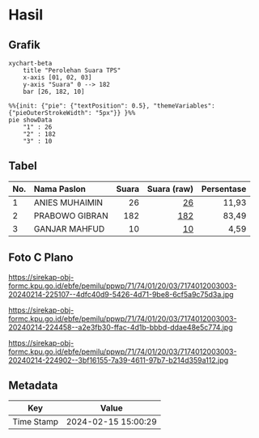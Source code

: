 # Hasil

## Grafik

```mermaid
xychart-beta
    title "Perolehan Suara TPS"
    x-axis [01, 02, 03]
    y-axis "Suara" 0 --> 182
    bar [26, 182, 10]
```

```mermaid
%%{init: {"pie": {"textPosition": 0.5}, "themeVariables": {"pieOuterStrokeWidth": "5px"}} }%%
pie showData
    "1" : 26
    "2" : 182
    "3" : 10
```

## Tabel

| No. | Nama Paslon    | Suara | Suara (raw) | Persentase |
|:--- |:-------------- | -----:| -----------:| ----------:|
| 1   | ANIES MUHAIMIN | 26    | [26][p-1]   | 11,93      |
| 2   | PRABOWO GIBRAN | 182   | [182][p-2]  | 83,49      |
| 3   | GANJAR MAHFUD  | 10    | [10][p-3]   | 4,59       |


[p-1]: https://github.com/gigit-pemilu/pemilu-2024-71-sulawesi-utara/blob/main/pilpres/hitung-suara/sub/71-sulawesi-utara/sub/74-kota-kotamobagu/sub/01-kotamobagu-utara/sub/2003-pontodon/sub/003-tps/sub/paslon-1.txt
[p-2]: https://github.com/gigit-pemilu/pemilu-2024-71-sulawesi-utara/blob/main/pilpres/hitung-suara/sub/71-sulawesi-utara/sub/74-kota-kotamobagu/sub/01-kotamobagu-utara/sub/2003-pontodon/sub/003-tps/sub/paslon-2.txt
[p-3]: https://github.com/gigit-pemilu/pemilu-2024-71-sulawesi-utara/blob/main/pilpres/hitung-suara/sub/71-sulawesi-utara/sub/74-kota-kotamobagu/sub/01-kotamobagu-utara/sub/2003-pontodon/sub/003-tps/sub/paslon-3.txt

## Foto C Plano

https://sirekap-obj-formc.kpu.go.id/ebfe/pemilu/ppwp/71/74/01/20/03/7174012003003-20240214-225107--4dfc40d9-5426-4d71-9be8-6cf5a9c75d3a.jpg

https://sirekap-obj-formc.kpu.go.id/ebfe/pemilu/ppwp/71/74/01/20/03/7174012003003-20240214-224458--a2e3fb30-ffac-4d1b-bbbd-ddae48e5c774.jpg

https://sirekap-obj-formc.kpu.go.id/ebfe/pemilu/ppwp/71/74/01/20/03/7174012003003-20240214-224902--3bf16155-7a39-4611-97b7-b214d359a112.jpg


## Metadata

| Key        | Value               |
| ---------- | ------------------- |
| Time Stamp | 2024-02-15 15:00:29 |



